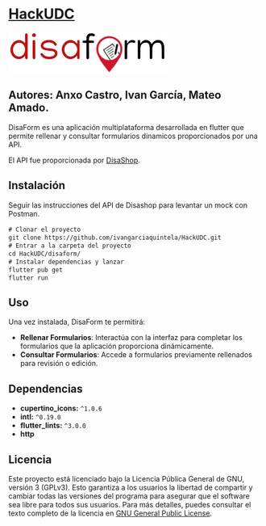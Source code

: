 # [HackUDC](https://hackudc.gpul.org/)


![](/disaform/assets/disaform_bg.png)
## Autores: Anxo Castro, Ivan García, Mateo Amado.

DisaForm es una aplicación multiplataforma desarrollada en flutter que permite rellenar y consultar formularios dinamicos proporcionados por una API.

El API fue proporcionada por [DisaShop](https://github.com/Disashop/hackudc24). 

## Instalación

Seguir las instrucciones del API de Disashop para levantar un mock con Postman. 

```shell
# Clonar el proyecto
git clone https://github.com/ivangarciaquintela/HackUDC.git
# Entrar a la carpeta del proyecto
cd HackUDC/disaform/
# Instalar dependencias y lanzar
flutter pub get
flutter run
```

## Uso
Una vez instalada, DisaForm te permitirá:

- **Rellenar Formularios**: Interactúa con la interfaz para completar los formularios que la aplicación proporciona dinámicamente.
- **Consultar Formularios**: Accede a formularios previamente rellenados para revisión o edición.

## Dependencias

- **cupertino_icons:** `^1.0.6`
- **intl:** `^0.19.0`
- **flutter_lints:** `^3.0.0`
- **http**

## Licencia

Este proyecto está licenciado bajo la Licencia Pública General de GNU, versión 3 (GPLv3). Esto garantiza a los usuarios la libertad de compartir y cambiar todas las versiones del programa para asegurar que el software sea libre para todos sus usuarios. Para más detalles, puedes consultar el texto completo de la licencia en [GNU General Public License](https://www.gnu.org/licenses/gpl-3.0.html).

